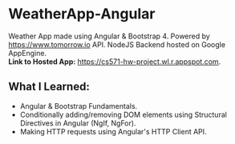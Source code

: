# WeatherApp-Angular
Weather App made using Angular & Bootstrap 4. Powered by https://www.tomorrow.io API. NodeJS Backend hosted on Google AppEngine. \
**Link to Hosted App:** https://cs571-hw-project.wl.r.appspot.com.

## What I Learned:
* Angular & Bootstrap Fundamentals.
* Conditionally adding/removing DOM elements using Structural Directives in Angular (NgIf, NgFor).
* Making HTTP requests using Angular's HTTP Client API. 
